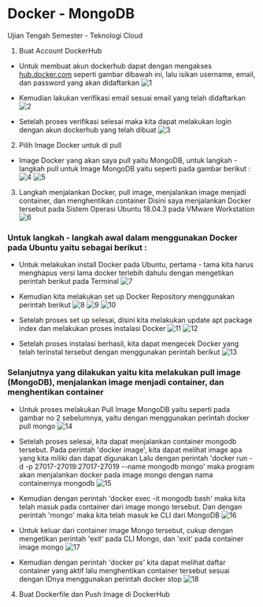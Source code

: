 # Docker - MongoDB

Ujian Tengah Semester - Teknologi Cloud

1. Buat Account DockerHub
- Untuk membuat akun dockerhub dapat dengan mengakses [hub.docker.com](https://hub.docker.com/) seperti gambar dibawah ini, lalu isikan username, email, dan password yang akan didaftarkan
![1](https://github.com/amharnh13/uts-tekn-cloud/blob/master/image/1.png)

- Kemudian lakukan verifikasi email sesuai email yang telah didaftarkan
![2](https://github.com/amharnh13/uts-tekn-cloud/blob/master/image/2.png)

- Setelah proses verifikasi selesai maka kita dapat melakukan login dengan akun dockerhub yang telah dibuat
![3](https://github.com/amharnh13/uts-tekn-cloud/blob/master/image/3.png)


2. Pilih Image Docker untuk di pull
- Image Docker yang akan saya pull yaitu MongoDB, untuk langkah - langkah pull untuk Image MongoDB yaitu seperti pada gambar berikut :
![4](https://github.com/amharnh13/uts-tekn-cloud/blob/master/image/4.png)
![5](https://github.com/amharnh13/uts-tekn-cloud/blob/master/image/5.png)

3. Langkah menjalankan Docker, pull image, menjalankan image menjadi container, dan menghentikan container
Disini saya menjalankan Docker tersebut pada Sistem Operasi Ubuntu 18.04.3 pada VMware Workstation
![6](https://github.com/amharnh13/uts-tekn-cloud/blob/master/image/6.png)

### Untuk langkah - langkah awal dalam menggunakan Docker pada Ubuntu yaitu sebagai berikut :
- Untuk melakukan install Docker pada Ubuntu, pertama - tama kita harus menghapus versi lama docker terlebih dahulu dengan mengetikan perintah berikut pada Terminal
![7](https://github.com/amharnh13/uts-tekn-cloud/blob/master/image/7.png)

- Kemudian kita melakukan set up Docker Repository menggunakan perintah berikut
![8](https://github.com/amharnh13/uts-tekn-cloud/blob/master/image/8.png)
![9](https://github.com/amharnh13/uts-tekn-cloud/blob/master/image/9.png)
![10](https://github.com/amharnh13/uts-tekn-cloud/blob/master/image/10.png)

- Setelah proses set up selesai, disini kita melakukan update apt package index dan melakukan proses instalasi Docker
![11](https://github.com/amharnh13/uts-tekn-cloud/blob/master/image/11.png)
![12](https://github.com/amharnh13/uts-tekn-cloud/blob/master/image/12.png)

- Setelah proses instalasi berhasil, kita dapat mengecek Docker yang telah terinstal tersebut dengan menggunakan perintah berikut 
![13](https://github.com/amharnh13/uts-tekn-cloud/blob/master/image/13.png)



### Selanjutnya yang dilakukan yaitu kita melakukan pull image (MongoDB), menjalankan image menjadi container, dan menghentikan container
- Untuk proses melakukan Pull Image MongoDB yaitu seperti pada gambar no 2 sebelumnya, yaitu dengan menggunakan perintah docker pull mongo
![14](https://github.com/amharnh13/uts-tekn-cloud/blob/master/image/14.png)

- Setelah proses selesai, kita dapat menjalankan container mongodb tersebut. Pada perintah 'docker image', kita dapat melihat image apa yang kita miliki dan dapat digunakan Lalu dengan perintah 'docker run -d -p 27017-27019:27017-27019 --name mongodb mongo' maka program akan menjalankan docker pada image mongo dengan nama containernya mongodb
![15](https://github.com/amharnh13/uts-tekn-cloud/blob/master/image/15.png)

- Kemudian dengan perintah 'docker exec -it mongodb bash' maka kita telah masuk pada container dari image mongo tersebut. Dan dengan perintah 'mongo' maka kita telah masuk ke CLI dari MongoDB
![16](https://github.com/amharnh13/uts-tekn-cloud/blob/master/image/16.png)

- Untuk keluar dari container image Mongo tersebut, cukup dengan mengetikan perintah 'exit' pada CLI Mongo, dan 'exit' pada container image mongo
![17](https://github.com/amharnh13/uts-tekn-cloud/blob/master/image/17.png)

- Kemudian dengan perintah 'docker ps' kita dapat melihat daftar container yang aktif lalu menghentikan container tersebut sesuai dengan IDnya menggunakan perintah docker stop
![18](https://github.com/amharnh13/uts-tekn-cloud/blob/master/image/18.png)


4. Buat Dockerfile dan Push Image di DockerHub
